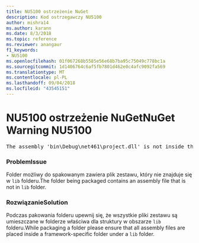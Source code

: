 ```yaml
---
title: NU5100 ostrzeżenie NuGet
description: Kod ostrzegawczy NU5100
author: mishra14
ms.author: karann
ms.date: 8/3/2018
ms.topic: reference
ms.reviewer: anangaur
f1_keywords:
- NU5100
ms.openlocfilehash: 01f067268b5585e56e68b7ba95c75049c778bc1a
ms.sourcegitcommit: 1d1406764c6af5fb7801d462e0c4afc9092fa569
ms.translationtype: MT
ms.contentlocale: pl-PL
ms.lasthandoff: 09/04/2018
ms.locfileid: "43545151"
---
```

# <a name="nuget-warning-nu5100"></a><span data-ttu-id="6b123-103">NU5100 ostrzeżenie NuGet</span><span class="sxs-lookup"><span data-stu-id="6b123-103">NuGet Warning NU5100</span></span>
<pre>The assembly 'bin\Debug\net461\project.dll' is not inside the 'lib' folder and hence it won't be added as a reference when the package is installed into a project. Move it into the 'lib' folder if it needs to be referenced.</pre>

### <a name="issue"></a><span data-ttu-id="6b123-104">Problem</span><span class="sxs-lookup"><span data-stu-id="6b123-104">Issue</span></span>

<span data-ttu-id="6b123-105">Folder możliwy do spakowanym zawiera plik zestawu, który nie znajduje się w `lib` folderu.</span><span class="sxs-lookup"><span data-stu-id="6b123-105">The folder being packaged contains an assembly file that is not in `lib` folder.</span></span>


### <a name="solution"></a><span data-ttu-id="6b123-106">Rozwiązanie</span><span class="sxs-lookup"><span data-stu-id="6b123-106">Solution</span></span>

<span data-ttu-id="6b123-107">Podczas pakowania folderu upewnij się, że wszystkie pliki zestawu są umieszczane w folderze właściwa dla struktury w obszarze `lib` folderu.</span><span class="sxs-lookup"><span data-stu-id="6b123-107">While packaging a folder please ensure that all assembly files are placed inside a framework-specific folder under a `lib` folder.</span></span>

